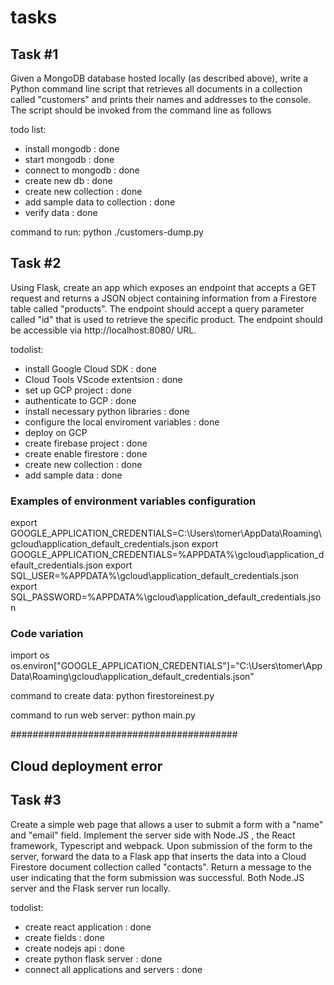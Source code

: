 # tasks
## Task #1
Given a MongoDB database hosted locally (as described above), write a Python
command line script that retrieves all documents in a collection called "customers" and
prints their names and addresses to the console. The script should be invoked from the
command line as follows

todo list:
- install mongodb : done
- start mongodb : done
- connect to mongodb : done
- create new db : done
- create new collection : done
- add sample data to collection : done
- verify data : done

command to run: python ./customers-dump.py

## Task #2

Using Flask, create an app which exposes an endpoint that accepts a GET request and
returns a JSON object containing information from a Firestore table called "products".
The endpoint should accept a query parameter called "id" that is used to retrieve the
specific product. The endpoint should be accessible via http://localhost:8080/ URL.

todolist:
- install Google Cloud SDK : done
- Cloud Tools VScode extentsion : done
- set up GCP project : done
- authenticate to GCP : done
- install necessary python libraries : done
- configure the local enviroment variables : done
- deploy on GCP  
- create firebase project : done
- create enable firestore : done
- create new collection : done
- add sample data : done
### Examples of environment variables configuration
export GOOGLE_APPLICATION_CREDENTIALS=C:\Users\tomer\AppData\Roaming\gcloud\application_default_credentials.json
export GOOGLE_APPLICATION_CREDENTIALS=%APPDATA%\gcloud\application_default_credentials.json
export SQL_USER=%APPDATA%\gcloud\application_default_credentials.json
export SQL_PASSWORD=%APPDATA%\gcloud\application_default_credentials.json

### Code variation
import os
os.environ["GOOGLE_APPLICATION_CREDENTIALS"]="C:\\Users\\tomer\\AppData\\Roaming\\gcloud\\application_default_credentials.json"

command to create data: python firestoreinest.py

command to run web server: python main.py


#########################################
## Cloud deployment error
<!-- tomer@DESKTOP-TNNSRLJ MINGW64 /f/VSCode Projects/anigmatostest/anigmatostest (main)        
$ gcloud run deploy
Deploying from source. To deploy a container use [--image]. See https://cloud.google.com/run/docs/deploying-source-code for more details.
Source code location (F:\VSCode Projects\anigmatostest\anigmatostest):  y
Next time, use `gcloud run deploy --source .` to deploy the current directory.

Service name (y):  y
API [run.googleapis.com] not enabled on project [1006404769026]. Would you like to enable 
and retry (this will take a few minutes)? (y/N)?  y

Enabling service [run.googleapis.com] on project [1006404769026]...
ERROR: (gcloud.run.deploy) FAILED_PRECONDITION: Billing account for project '1006404769026' is not found. Billing must be enabled for activation of service(s) 'run.googleapis.com,containerregistry.googleapis.com' to proceed.
Help Token: AXyI5c_Lkq1OQb_SfVt-krQgDoZ9ZFHcF__WKcrhIvbQ8ltrVhX-4p_rLvtZccty0Ih-DxK6QKtxUZTXZCGib2bB2LvegxITptwZ4QbE-7-MIYc2
- '@type': type.googleapis.com/google.rpc.PreconditionFailure
  violations:
  - subject: ?error_code=390001&project=1006404769026&services=run.googleapis.com&services=containerregistry.googleapis.com
    type: googleapis.com/billing-enabled
- '@type': type.googleapis.com/google.rpc.ErrorInfo
  domain: serviceusage.googleapis.com/billing-enabled
  metadata:
    project: '1006404769026'
    services: run.googleapis.com,containerregistry.googleapis.com
  reason: UREQ_PROJECT_BILLING_NOT_FOUND -->

## Task #3

Create a simple web page that allows a user to submit a form with a "name" and "email"
field. Implement the server side with Node.JS , the React framework, Typescript and
webpack. Upon submission of the form to the server, forward the data to a Flask app
that inserts the data into a Cloud Firestore document collection called "contacts". Return
a message to the user indicating that the form submission was successful. Both Node.JS
server and the Flask server run locally.

todolist:
- create react application : done
- create fields : done
- create nodejs api : done
- create python flask server : done
- connect all applications and servers : done